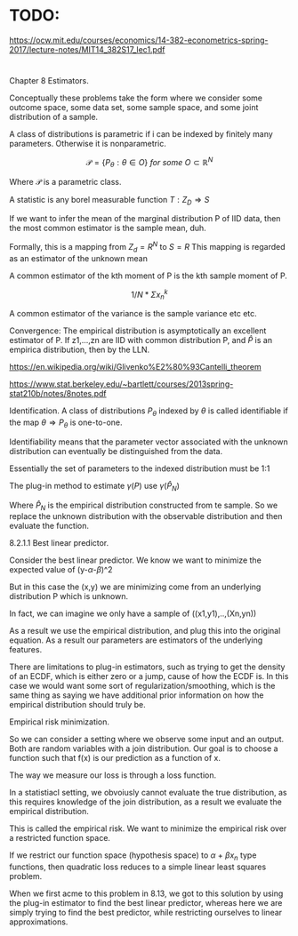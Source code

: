 
# TODO:

https://ocw.mit.edu/courses/economics/14-382-econometrics-spring-2017/lecture-notes/MIT14_382S17_lec1.pdf


#
Chapter 8
Estimators.

Conceptually these problems take the form where we consider some outcome space, some data set, some sample space, and some joint distribution of a sample.

A class of distributions is parametric if i can be indexed by finitely many parameters. Otherwise it is nonparametric.

$$
\mathscr P =\{ P_\theta : \theta \in O \} \ for\  some\  O \subset \mathbb R^N
$$

Where $\mathscr P$ is a parametric class. 

A statistic is any borel measurable function
$T:  Z_D \Rightarrow S$

If we want to infer the mean of the marginal distribution P of IID data, then the most common estimator is the sample mean, duh.

Formally, this is a mapping from $Z_d = R^N$ to $S=R$
This mapping is regarded as an estimator of the unknown mean

A common estimator of the kth moment of P is the kth sample moment of P.

$$
1/N * \Sigma x_n^k
$$

A common estimator of the variance is the sample variance etc etc.

Convergence:
The empirical distribution is asymptotically an excellent estimator of P. If z1,...,zn are IID with common distribution P, and $\hat P$ is an empirica distribution, then by the LLN.

https://en.wikipedia.org/wiki/Glivenko%E2%80%93Cantelli_theorem

https://www.stat.berkeley.edu/~bartlett/courses/2013spring-stat210b/notes/8notes.pdf

Identification.
A class of distributions $P_\theta$ indexed by $\theta$ is called identifiable if the map $\theta \Rightarrow P_\theta$ is one-to-one.

Identifiability means that the parameter vector associated with the unknown distribution can eventually be distinguished from the data.

Essentially the set of parameters to the indexed distribution must be 1:1

The plug-in method
to estimate $\gamma(P)$ use $\gamma(\hat P_N)$

Where $\hat P_N$ is the empirical distribution constructed from te sample. So we replace the unknown distribution with the observable distribution and then evaluate the function.

8.2.1.1 Best linear predictor.

Consider the best linear predictor.
We know we want to minimize the expected value of (y-$\alpha$-$\beta$)^2

But in this case the (x,y) we are minimizing come from an underlying distribution P which is unknown.

In fact, we can imagine we only have a sample of ((x1,y1),..,(Xn,yn))

As a result we use the empirical distribution, and plug this into the original equation. As a result our parameters are estimators of the underlying features. 

There are limitations to plug-in estimators, such as trying to get the density of an ECDF, which is either zero or a jump, cause of how the ECDF is. In this case we would want some sort of regularization/smoothing, which is the same thing as saying we have additional prior information on how the empirical distribution should truly be.

Empirical risk minimization.

So we can consider a setting where we observe some input and an output. Both are random variables with a join distribution. Our goal is to choose a function such that f(x) is our prediction as a function of x. 

The way we measure our loss is through a loss function. 

In a statistiacl setting, we obvoiusly cannot evaluate the true distribution, as this requires knowledge of the join distribution, as a result we evaluate the empirical distribution.

This is called the empirical risk. We want to minimize the empirical risk over a restricted function space.

If we restrict our function space (hypothesis space) to $\alpha$ + $\beta x_n$ type functions, then quadratic loss reduces to a simple linear least squares problem.

When we first acme to this problem in 8.13, we got to this solution by using the plug-in estimator to find the best linear predictor, whereas here we are simply trying to find the best predictor, while restricting ourselves to linear approximations.
    